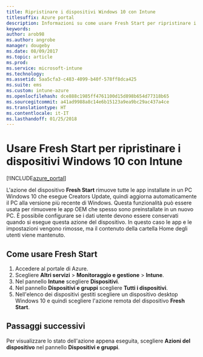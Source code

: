 ```yaml
---
title: Ripristinare i dispositivi Windows 10 con Intune
titlesuffix: Azure portal
description: Informazioni su come usare Fresh Start per ripristinare i PC Windows 10 che eseguono Intune."
keywords: 
author: arob98
ms.author: angrobe
manager: dougeby
ms.date: 08/09/2017
ms.topic: article
ms.prod: 
ms.service: microsoft-intune
ms.technology: 
ms.assetid: 5aa5cfa3-c483-4099-b40f-578ff8dca425
ms.suite: ems
ms.custom: intune-azure
ms.openlocfilehash: dce888c1985ff4761100d15d898b654d77318b65
ms.sourcegitcommit: a41ad9988a8c14e6b15123a9ea9bc29ac437a4ce
ms.translationtype: HT
ms.contentlocale: it-IT
ms.lasthandoff: 01/25/2018
---
```

# <a name="use-fresh-start-to-reset-windows-10-devices-with-intune"></a>Usare Fresh Start per ripristinare i dispositivi Windows 10 con Intune


[!INCLUDE[azure_portal](./includes/azure_portal.md)]

L'azione del dispositivo **Fresh Start** rimuove tutte le app installate in un PC Windows 10 che esegue Creators Update, quindi aggiorna automaticamente il PC alla versione più recente di Windows.
Questa funzionalità può essere usata per rimuovere le app OEM che spesso sono preinstallate in un nuovo PC. È possibile configurare se i dati utente devono essere conservati quando si esegue questa azione del dispositivo. In questo caso le app e le impostazioni vengono rimosse, ma il contenuto della cartella Home degli utenti viene mantenuto.

## <a name="how-to-use-fresh-start"></a>Come usare Fresh Start

1. Accedere al portale di Azure.
2. Scegliere **Altri servizi** > **Monitoraggio e gestione** > **Intune**.
3. Nel pannello **Intune** scegliere **Dispositivi**.
4. Nel pannello **Dispositivi e gruppi** scegliere **Tutti i dispositivi**.
5. Nell'elenco dei dispositivi gestiti scegliere un dispositivo desktop Windows 10 e quindi scegliere l'azione remota del dispositivo **Fresh Start**.

## <a name="next-steps"></a>Passaggi successivi

Per visualizzare lo stato dell'azione appena eseguita, scegliere **Azioni del dispositivo** nel pannello **Dispositivi e gruppi**.

